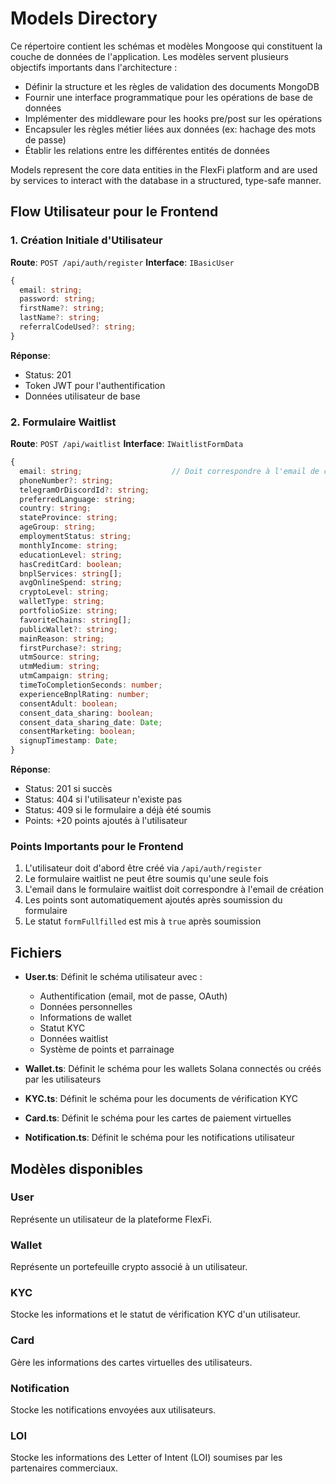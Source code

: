 # Models Directory

Ce répertoire contient les schémas et modèles Mongoose qui constituent la couche de données de l'application. Les modèles servent plusieurs objectifs importants dans l'architecture :

- Définir la structure et les règles de validation des documents MongoDB
- Fournir une interface programmatique pour les opérations de base de données
- Implémenter des middleware pour les hooks pre/post sur les opérations
- Encapsuler les règles métier liées aux données (ex: hachage des mots de passe)
- Établir les relations entre les différentes entités de données

Models represent the core data entities in the FlexFi platform and are used by services to interact with the database in a structured, type-safe manner.

## Flow Utilisateur pour le Frontend

### 1. Création Initiale d'Utilisateur

**Route**: `POST /api/auth/register`
**Interface**: `IBasicUser`

```typescript
{
  email: string;
  password: string;
  firstName?: string;
  lastName?: string;
  referralCodeUsed?: string;
}
```

**Réponse**:

- Status: 201
- Token JWT pour l'authentification
- Données utilisateur de base

### 2. Formulaire Waitlist

**Route**: `POST /api/waitlist`
**Interface**: `IWaitlistFormData`

```typescript
{
  email: string;                    // Doit correspondre à l'email de création
  phoneNumber?: string;
  telegramOrDiscordId?: string;
  preferredLanguage: string;
  country: string;
  stateProvince: string;
  ageGroup: string;
  employmentStatus: string;
  monthlyIncome: string;
  educationLevel: string;
  hasCreditCard: boolean;
  bnplServices: string[];
  avgOnlineSpend: string;
  cryptoLevel: string;
  walletType: string;
  portfolioSize: string;
  favoriteChains: string[];
  publicWallet?: string;
  mainReason: string;
  firstPurchase?: string;
  utmSource: string;
  utmMedium: string;
  utmCampaign: string;
  timeToCompletionSeconds: number;
  experienceBnplRating: number;
  consentAdult: boolean;
  consent_data_sharing: boolean;
  consent_data_sharing_date: Date;
  consentMarketing: boolean;
  signupTimestamp: Date;
}
```

**Réponse**:

- Status: 201 si succès
- Status: 404 si l'utilisateur n'existe pas
- Status: 409 si le formulaire a déjà été soumis
- Points: +20 points ajoutés à l'utilisateur

### Points Importants pour le Frontend

1. L'utilisateur doit d'abord être créé via `/api/auth/register`
2. Le formulaire waitlist ne peut être soumis qu'une seule fois
3. L'email dans le formulaire waitlist doit correspondre à l'email de création
4. Les points sont automatiquement ajoutés après soumission du formulaire
5. Le statut `formFullfilled` est mis à `true` après soumission

## Fichiers

- **User.ts**: Définit le schéma utilisateur avec :

  - Authentification (email, mot de passe, OAuth)
  - Données personnelles
  - Informations de wallet
  - Statut KYC
  - Données waitlist
  - Système de points et parrainage

- **Wallet.ts**: Définit le schéma pour les wallets Solana connectés ou créés par les utilisateurs
- **KYC.ts**: Définit le schéma pour les documents de vérification KYC
- **Card.ts**: Définit le schéma pour les cartes de paiement virtuelles
- **Notification.ts**: Définit le schéma pour les notifications utilisateur

## Modèles disponibles

### User

Représente un utilisateur de la plateforme FlexFi.

### Wallet

Représente un portefeuille crypto associé à un utilisateur.

### KYC

Stocke les informations et le statut de vérification KYC d'un utilisateur.

### Card

Gère les informations des cartes virtuelles des utilisateurs.

### Notification

Stocke les notifications envoyées aux utilisateurs.

### LOI

Stocke les informations des Letter of Intent (LOI) soumises par les partenaires commerciaux.

